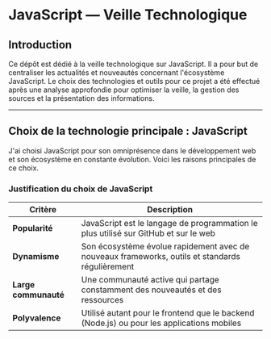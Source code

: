 # JavaScript — Veille Technologique

## Introduction

Ce dépôt est dédié à la veille technologique sur JavaScript. Il a pour but de centraliser les actualités et nouveautés concernant l'écosystème JavaScript. Le choix des technologies et outils pour ce projet a été effectué après une analyse approfondie pour optimiser la veille, la gestion des sources et la présentation des informations.

---

## Choix de la technologie principale : JavaScript

J'ai choisi JavaScript pour son omniprésence dans le développement web et son écosystème en constante évolution. Voici les raisons principales de ce choix.

### Justification du choix de JavaScript

| Critère              | Description                                                                                   |
|----------------------|-----------------------------------------------------------------------------------------------|
| **Popularité**        | JavaScript est le langage de programmation le plus utilisé sur GitHub et sur le web          |
| **Dynamisme**         | Son écosystème évolue rapidement avec de nouveaux frameworks, outils et standards régulièrement |
| **Large communauté**  | Une communauté active qui partage constamment des nouveautés et des ressources                |
| **Polyvalence**       | Utilisé autant pour le frontend que le backend (Node.js) ou pour les applications mobiles    |
